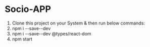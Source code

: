 # Socio-APP

1. Clone this project on your System & then run below commands:
2. npm i --save--dev
3. npm i --save--dev @types/react-dom
4. npm start
